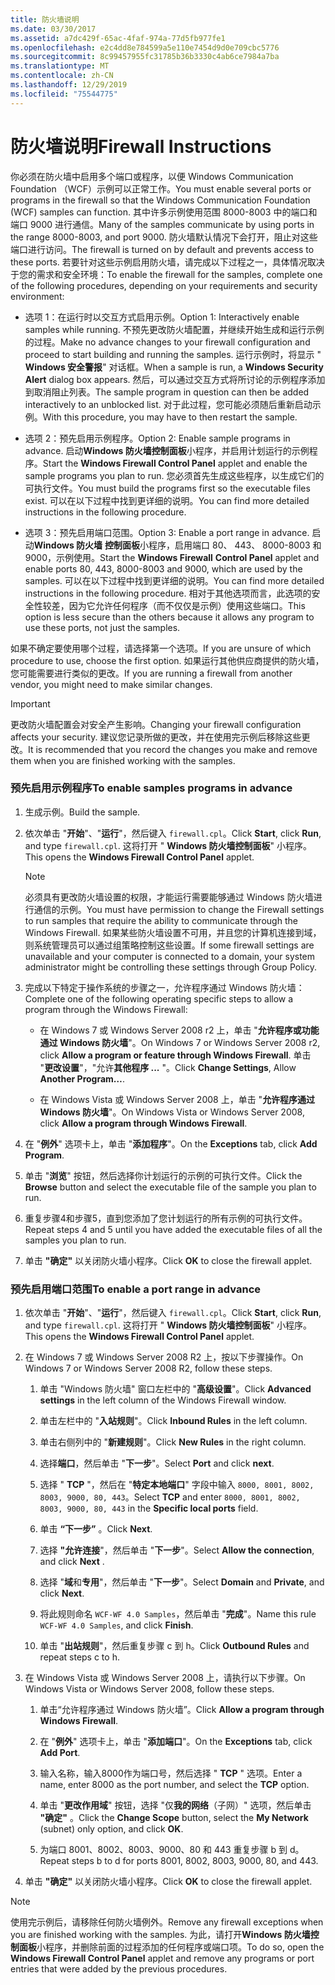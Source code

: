 ```yaml
---
title: 防火墙说明
ms.date: 03/30/2017
ms.assetid: a7dc429f-65ac-4faf-974a-77d5fb977fe1
ms.openlocfilehash: e2c4dd8e784599a5e110e7454d9d0e709cbc5776
ms.sourcegitcommit: 8c99457955fc31785b36b3330c4ab6ce7984a7ba
ms.translationtype: MT
ms.contentlocale: zh-CN
ms.lasthandoff: 12/29/2019
ms.locfileid: "75544775"
---
```

# <a name="firewall-instructions"></a><span data-ttu-id="ed119-102">防火墙说明</span><span class="sxs-lookup"><span data-stu-id="ed119-102">Firewall Instructions</span></span>
<span data-ttu-id="ed119-103">你必须在防火墙中启用多个端口或程序，以便 Windows Communication Foundation （WCF）示例可以正常工作。</span><span class="sxs-lookup"><span data-stu-id="ed119-103">You must enable several ports or programs in the firewall so that the Windows Communication Foundation (WCF) samples can function.</span></span> <span data-ttu-id="ed119-104">其中许多示例使用范围 8000-8003 中的端口和端口 9000 进行通信。</span><span class="sxs-lookup"><span data-stu-id="ed119-104">Many of the samples communicate by using ports in the range 8000-8003, and port 9000.</span></span> <span data-ttu-id="ed119-105">防火墙默认情况下会打开，阻止对这些端口进行访问。</span><span class="sxs-lookup"><span data-stu-id="ed119-105">The firewall is turned on by default and prevents access to these ports.</span></span> <span data-ttu-id="ed119-106">若要针对这些示例启用防火墙，请完成以下过程之一，具体情况取决于您的需求和安全环境：</span><span class="sxs-lookup"><span data-stu-id="ed119-106">To enable the firewall for the samples, complete one of the following procedures, depending on your requirements and security environment:</span></span>  
  
- <span data-ttu-id="ed119-107">选项 1：在运行时以交互方式启用示例。</span><span class="sxs-lookup"><span data-stu-id="ed119-107">Option 1: Interactively enable samples while running.</span></span> <span data-ttu-id="ed119-108">不预先更改防火墙配置，并继续开始生成和运行示例的过程。</span><span class="sxs-lookup"><span data-stu-id="ed119-108">Make no advance changes to your firewall configuration and proceed to start building and running the samples.</span></span> <span data-ttu-id="ed119-109">运行示例时，将显示 " **Windows 安全警报**" 对话框。</span><span class="sxs-lookup"><span data-stu-id="ed119-109">When a sample is run, a **Windows Security Alert** dialog box appears.</span></span> <span data-ttu-id="ed119-110">然后，可以通过交互方式将所讨论的示例程序添加到取消阻止列表。</span><span class="sxs-lookup"><span data-stu-id="ed119-110">The sample program in question can then be added interactively to an unblocked list.</span></span> <span data-ttu-id="ed119-111">对于此过程，您可能必须随后重新启动示例。</span><span class="sxs-lookup"><span data-stu-id="ed119-111">With this procedure, you may have to then restart the sample.</span></span>  
  
- <span data-ttu-id="ed119-112">选项 2：预先启用示例程序。</span><span class="sxs-lookup"><span data-stu-id="ed119-112">Option 2: Enable sample programs in advance.</span></span> <span data-ttu-id="ed119-113">启动**Windows 防火墙控制面板**小程序，并启用计划运行的示例程序。</span><span class="sxs-lookup"><span data-stu-id="ed119-113">Start the **Windows Firewall Control Panel** applet and enable the sample programs you plan to run.</span></span> <span data-ttu-id="ed119-114">您必须首先生成这些程序，以生成它们的可执行文件。</span><span class="sxs-lookup"><span data-stu-id="ed119-114">You must build the programs first so the executable files exist.</span></span> <span data-ttu-id="ed119-115">可以在以下过程中找到更详细的说明。</span><span class="sxs-lookup"><span data-stu-id="ed119-115">You can find more detailed instructions in the following procedure.</span></span>  
  
- <span data-ttu-id="ed119-116">选项 3：预先启用端口范围。</span><span class="sxs-lookup"><span data-stu-id="ed119-116">Option 3: Enable a port range in advance.</span></span> <span data-ttu-id="ed119-117">启动**Windows 防火墙** **控制面板**小程序，启用端口 80、 443、 8000-8003 和 9000，示例使用。</span><span class="sxs-lookup"><span data-stu-id="ed119-117">Start the **Windows Firewall** **Control Panel** applet and enable ports 80, 443, 8000-8003 and 9000, which are used by the samples.</span></span> <span data-ttu-id="ed119-118">可以在以下过程中找到更详细的说明。</span><span class="sxs-lookup"><span data-stu-id="ed119-118">You can find more detailed instructions in the following procedure.</span></span> <span data-ttu-id="ed119-119">相对于其他选项而言，此选项的安全性较差，因为它允许任何程序（而不仅仅是示例）使用这些端口。</span><span class="sxs-lookup"><span data-stu-id="ed119-119">This option is less secure than the others because it allows any program to use these ports, not just the samples.</span></span>  
  
 <span data-ttu-id="ed119-120">如果不确定要使用哪个过程，请选择第一个选项。</span><span class="sxs-lookup"><span data-stu-id="ed119-120">If you are unsure of which procedure to use, choose the first option.</span></span> <span data-ttu-id="ed119-121">如果运行其他供应商提供的防火墙，您可能需要进行类似的更改。</span><span class="sxs-lookup"><span data-stu-id="ed119-121">If you are running a firewall from another vendor, you might need to make similar changes.</span></span>  
  
> [!IMPORTANT]
> <span data-ttu-id="ed119-122">更改防火墙配置会对安全产生影响。</span><span class="sxs-lookup"><span data-stu-id="ed119-122">Changing your firewall configuration affects your security.</span></span> <span data-ttu-id="ed119-123">建议您记录所做的更改，并在使用完示例后移除这些更改。</span><span class="sxs-lookup"><span data-stu-id="ed119-123">It is recommended that you record the changes you make and remove them when you are finished working with the samples.</span></span>  
  
### <a name="to-enable-samples-programs-in-advance"></a><span data-ttu-id="ed119-124">预先启用示例程序</span><span class="sxs-lookup"><span data-stu-id="ed119-124">To enable samples programs in advance</span></span>  
  
1. <span data-ttu-id="ed119-125">生成示例。</span><span class="sxs-lookup"><span data-stu-id="ed119-125">Build the sample.</span></span>  
  
2. <span data-ttu-id="ed119-126">依次单击 "**开始**"、"**运行**"，然后键入 `firewall.cpl`。</span><span class="sxs-lookup"><span data-stu-id="ed119-126">Click **Start**, click **Run**, and type `firewall.cpl`.</span></span> <span data-ttu-id="ed119-127">这将打开 " **Windows 防火墙控制面板**" 小程序。</span><span class="sxs-lookup"><span data-stu-id="ed119-127">This opens the **Windows Firewall Control Panel** applet.</span></span>  
  
    > [!NOTE]
    > <span data-ttu-id="ed119-128">必须具有更改防火墙设置的权限，才能运行需要能够通过 Windows 防火墙进行通信的示例。</span><span class="sxs-lookup"><span data-stu-id="ed119-128">You must have permission to change the Firewall settings to run samples that require the ability to communicate through the Windows Firewall.</span></span> <span data-ttu-id="ed119-129">如果某些防火墙设置不可用，并且您的计算机连接到域，则系统管理员可以通过组策略控制这些设置。</span><span class="sxs-lookup"><span data-stu-id="ed119-129">If some firewall settings are unavailable and your computer is connected to a domain, your system administrator might be controlling these settings through Group Policy.</span></span>  
  
3. <span data-ttu-id="ed119-130">完成以下特定于操作系统的步骤之一，允许程序通过 Windows 防火墙：</span><span class="sxs-lookup"><span data-stu-id="ed119-130">Complete one of the following operating specific steps to allow a program through the Windows Firewall:</span></span>  
  
    - <span data-ttu-id="ed119-131">在 Windows 7 或 Windows Server 2008 r2 上，单击 "**允许程序或功能通过 Windows 防火墙**"。</span><span class="sxs-lookup"><span data-stu-id="ed119-131">On Windows 7 or Windows Server 2008 r2, click **Allow a program or feature through Windows Firewall**.</span></span> <span data-ttu-id="ed119-132">单击 "**更改设置**"，"允许**其他程序 ...** "。</span><span class="sxs-lookup"><span data-stu-id="ed119-132">Click **Change Settings**, Allow **Another Program…**.</span></span>  
  
    - <span data-ttu-id="ed119-133">在 Windows Vista 或 Windows Server 2008 上，单击 "**允许程序通过 Windows 防火墙**"。</span><span class="sxs-lookup"><span data-stu-id="ed119-133">On Windows Vista or Windows Server 2008, click **Allow a program through Windows Firewall**.</span></span>  
  
4. <span data-ttu-id="ed119-134">在 "**例外**" 选项卡上，单击 "**添加程序**"。</span><span class="sxs-lookup"><span data-stu-id="ed119-134">On the **Exceptions** tab, click **Add Program**.</span></span>  
  
5. <span data-ttu-id="ed119-135">单击 "**浏览**" 按钮，然后选择你计划运行的示例的可执行文件。</span><span class="sxs-lookup"><span data-stu-id="ed119-135">Click the **Browse** button and select the executable file of the sample you plan to run.</span></span>  
  
6. <span data-ttu-id="ed119-136">重复步骤4和步骤5，直到您添加了您计划运行的所有示例的可执行文件。</span><span class="sxs-lookup"><span data-stu-id="ed119-136">Repeat steps 4 and 5 until you have added the executable files of all the samples you plan to run.</span></span>  
  
7. <span data-ttu-id="ed119-137">单击 **"确定"** 以关闭防火墙小程序。</span><span class="sxs-lookup"><span data-stu-id="ed119-137">Click **OK** to close the firewall applet.</span></span>  
  
### <a name="to-enable-a-port-range-in-advance"></a><span data-ttu-id="ed119-138">预先启用端口范围</span><span class="sxs-lookup"><span data-stu-id="ed119-138">To enable a port range in advance</span></span>  
  
1. <span data-ttu-id="ed119-139">依次单击 "**开始**"、"**运行**"，然后键入 `firewall.cpl`。</span><span class="sxs-lookup"><span data-stu-id="ed119-139">Click **Start**, click **Run**, and type `firewall.cpl`.</span></span> <span data-ttu-id="ed119-140">这将打开 " **Windows 防火墙控制面板**" 小程序。</span><span class="sxs-lookup"><span data-stu-id="ed119-140">This opens the **Windows Firewall Control Panel** applet.</span></span>  
  
2. <span data-ttu-id="ed119-141">在 Windows 7 或 Windows Server 2008 R2 上，按以下步骤操作。</span><span class="sxs-lookup"><span data-stu-id="ed119-141">On Windows 7 or Windows Server 2008 R2, follow these steps.</span></span>  
  
    1. <span data-ttu-id="ed119-142">单击 "Windows 防火墙" 窗口左栏中的 "**高级设置**"。</span><span class="sxs-lookup"><span data-stu-id="ed119-142">Click **Advanced settings** in the left column of the Windows Firewall window.</span></span>  
  
    2. <span data-ttu-id="ed119-143">单击左栏中的 "**入站规则**"。</span><span class="sxs-lookup"><span data-stu-id="ed119-143">Click **Inbound Rules** in the left column.</span></span>  
  
    3. <span data-ttu-id="ed119-144">单击右侧列中的 "**新建规则**"。</span><span class="sxs-lookup"><span data-stu-id="ed119-144">Click **New Rules** in the right column.</span></span>  
  
    4. <span data-ttu-id="ed119-145">选择**端口**，然后单击 "**下一步**"。</span><span class="sxs-lookup"><span data-stu-id="ed119-145">Select **Port** and click **next**.</span></span>  
  
    5. <span data-ttu-id="ed119-146">选择 " **TCP** "，然后在 "**特定本地端口**" 字段中输入 `8000, 8001, 8002, 8003, 9000, 80, 443`。</span><span class="sxs-lookup"><span data-stu-id="ed119-146">Select **TCP** and enter `8000, 8001, 8002, 8003, 9000, 80, 443` in the **Specific local ports** field.</span></span>  
  
    6. <span data-ttu-id="ed119-147">单击 **“下一步”** 。</span><span class="sxs-lookup"><span data-stu-id="ed119-147">Click **Next**.</span></span>  
  
    7. <span data-ttu-id="ed119-148">选择 **"允许连接**"，然后单击 "**下一步**"。</span><span class="sxs-lookup"><span data-stu-id="ed119-148">Select **Allow the connection**, and click **Next** .</span></span>  
  
    8. <span data-ttu-id="ed119-149">选择 "**域**和**专用**"，然后单击 "**下一步**"。</span><span class="sxs-lookup"><span data-stu-id="ed119-149">Select **Domain** and **Private**, and click **Next**.</span></span>  
  
    9. <span data-ttu-id="ed119-150">将此规则命名 `WCF-WF 4.0 Samples`，然后单击 "**完成**"。</span><span class="sxs-lookup"><span data-stu-id="ed119-150">Name this rule `WCF-WF 4.0 Samples`, and click **Finish**.</span></span>  
  
    10. <span data-ttu-id="ed119-151">单击 "**出站规则**"，然后重复步骤 c 到 h。</span><span class="sxs-lookup"><span data-stu-id="ed119-151">Click **Outbound Rules** and repeat steps c to h.</span></span>  
  
3. <span data-ttu-id="ed119-152">在 Windows Vista 或 Windows Server 2008 上，请执行以下步骤。</span><span class="sxs-lookup"><span data-stu-id="ed119-152">On Windows Vista or Windows Server 2008, follow these steps.</span></span>  
  
    1. <span data-ttu-id="ed119-153">单击“允许程序通过 Windows 防火墙”。</span><span class="sxs-lookup"><span data-stu-id="ed119-153">Click **Allow a program through Windows Firewall**.</span></span>  
  
    2. <span data-ttu-id="ed119-154">在 "**例外**" 选项卡上，单击 "**添加端口**"。</span><span class="sxs-lookup"><span data-stu-id="ed119-154">On the **Exceptions** tab, click **Add Port**.</span></span>  
  
    3. <span data-ttu-id="ed119-155">输入名称，输入8000作为端口号，然后选择 " **TCP** " 选项。</span><span class="sxs-lookup"><span data-stu-id="ed119-155">Enter a name, enter 8000 as the port number, and select the **TCP** option.</span></span>  
  
    4. <span data-ttu-id="ed119-156">单击 "**更改作用域**" 按钮，选择 "仅**我的网络**（子网）" 选项，然后单击 **"确定"** 。</span><span class="sxs-lookup"><span data-stu-id="ed119-156">Click the **Change Scope** button, select the **My Network** (subnet) only option, and click **OK**.</span></span>  
  
    5. <span data-ttu-id="ed119-157">为端口 8001、8002、8003、9000、80 和 443 重复步骤 b 到 d。</span><span class="sxs-lookup"><span data-stu-id="ed119-157">Repeat steps b to d for ports 8001, 8002, 8003, 9000, 80, and 443.</span></span>  
  
4. <span data-ttu-id="ed119-158">单击 **"确定"** 以关闭防火墙小程序。</span><span class="sxs-lookup"><span data-stu-id="ed119-158">Click **OK** to close the firewall applet.</span></span>  
  
> [!NOTE]
> <span data-ttu-id="ed119-159">使用完示例后，请移除任何防火墙例外。</span><span class="sxs-lookup"><span data-stu-id="ed119-159">Remove any firewall exceptions when you are finished working with the samples.</span></span> <span data-ttu-id="ed119-160">为此，请打开**Windows 防火墙控制面板**小程序，并删除前面的过程添加的任何程序或端口项。</span><span class="sxs-lookup"><span data-stu-id="ed119-160">To do so, open the **Windows Firewall Control Panel** applet and remove any programs or port entries that were added by the previous procedures.</span></span>
